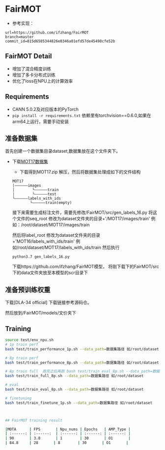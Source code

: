 # FairMOT

- 参考实现：
```
url=https://github.com/ifzhang/FairMOT
branch=master 
commit_id=815d6585344826e0346a01efd57de45498cfe52b
```

## FairMOT Detail

- 增加了混合精度训练
- 增加了多卡分布式训练
- 优化了loss在NPU上的计算效率

## Requirements

- CANN 5.0.2及对应版本的PyTorch
- `pip install -r requirements.txt`
依赖里有torchvision==0.6.0,如果在arm64上运行，需要手动安装


## 准备数据集
首先创建一个数据集目录dataset,数据集放在这个文件夹下。
- 下载[MOT17数据集](https://motchallenge.net/data/MOT17.zip)
    - 下载得到MOT17.zip 解压，然后将数据集处理成如下的文件结构
    ```
    MOT17
   |——————images
   |        └——————train
   |        └——————test
   └——————labels_with_ids
            └——————train(empty)
    ```
  接下来需要生成标注文件，需要先修改/FairMOT/src/gen_labels_16.py
  将这个文件的seq_root 修改为dataset文件夹的目录+'/MOT17/images/train' 例如：/root/dataset/MOT17/images/train

  然后将label_root 修改为dataset文件夹的目录+'MOT16/labels_with_ids/train' 例如/root/dataset/MOT17/labels_with_ids/train
  然后执行 
  ```
  python3.7 gen_labels_16.py
  ```
  下载https://github.com/ifzhang/FairMOT模型， 将刚下载下的FairMOT/src下的data文件夹放至本模型的scr目录下

## 准备预训练权重
下载[DLA-34 official] 下载链接参考源码仓。

然后放到/FairMOT/models/文价夹下

## Training


```bash
source test/env_npu.sh
# 1p train perf
bash test/train_performance_1p.sh --data_path=数据集路径 如/root/dataset

# 8p train perf
bash test/train_performance_8p.sh --data_path=数据集路径 如/root/dataset

# 8p train full  跑完之后再跑 bash test/train_eval_8p.sh --data_path=数据集路径 可以得到精度数据
bash test/train_full_8p.sh --data_path=数据集路径 如/root/dataset

# eval
bash test/train_eval_8p.sh --data_path=数据集路径 如/root/dataset

# finetuning
bash test/train_finetune_1p.sh --data_path=数据集路径 如/root/dataset



## FairMOT training result

|MOTA      | FPS       | Npu_nums | Epochs   | AMP_Type |
| :------: | :------:  | :------: | :------: | :------: |
| 90       | 3.8       | 1        | 30       | O1       |
| 84.8     | 28       | 8        | 30       | O1       |

